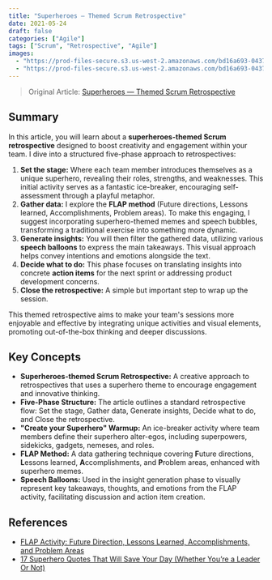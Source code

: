 ```yaml
---
title: "Superheroes — Themed Scrum Retrospective"
date: 2021-05-24
draft: false
categories: ["Agile"]
tags: ["Scrum", "Retrospective", "Agile"]
images:
  - "https://prod-files-secure.s3.us-west-2.amazonaws.com/bd16a693-0437-45a1-9aec-255351a830a8/9ca3fb82-f459-4aa2-a610-9916dd26a583/1E7Pe9Y0ZIofZ6RW62ubFNw.png?X-Amz-Algorithm=AWS4-HMAC-SHA256&X-Amz-Content-Sha256=UNSIGNED-PAYLOAD&X-Amz-Credential=ASIAZI2LB466T5W6MWLL%2F20250724%2Fus-west-2%2Fs3%2Faws4_request&X-Amz-Date=20250724T225349Z&X-Amz-Expires=3600&X-Amz-Security-Token=IQoJb3JpZ2luX2VjEA4aCXVzLXdlc3QtMiJGMEQCID%2FH1usdI0e%2FTmA%2BzJrphzapYBXn3GVMb0VY8KHpQACVAiAU5dlCJp5d4hjdu%2BcvRfTw5l4tBP9v%2FJRCghkir%2FAwg3EAAaDDYzNzQyMzE4MzgwNSIMFkHp9HRvozaTAXs%2FKtwDragnGN2Bk1nk5dMxi9qI9RYvYpMCwrHkKgOh6XA37QUiLVuctOLdWvIs%2B0nEufrKRAr7VXV6J8ReOq925n60iophZx7NfiaqEyTRhLcTsbacSulUTJrUhfkc2Xx%2FWQoKqDmZnoF2SnfYAuuriVLfi0oYu6kcEoYDJhB5LAqcyh%2BAZ55Wh3YnMOYmMzla6Zt9i5q%2FzaKpbuQ4OfIwiygk6MByaqtU6BYA7grD%2Bc1zOM%2Bsuj0q0WjVbcLUPpRNFWyOZevvv0%2BBvISwyYe5IEHPO5UwDG3shmACRBVOZ5gkxrEXWdV3utexeATxYctlshusytQm3Zmb0KZ9%2FgW3UFTsg8GRuzo4Y%2Bvy%2Fh%2B8CrQNW%2Fo4XHrIkpXuj31zny3ZbOfq9B4fOTyBI2n59Dnak13mhjSpGiCZarTMJ7HsCrYM%2B%2FEjlTUMjuntP7M%2FLyQ9K7epR2wXXvV7mH3YwwTUxnhXl69QzHGto6zOmsfSyWPBv5DDykwo3SlQhpUxuIFQpzaULzkTsqcvkE162Zx1RQD4IqRpUPHdG7pipiIsZ33EAHqZePsV8ADuSJLJvopNveym0NZDR7%2BH8hjWFjKxo2j9NJa4BsePPxvEBCDFGpzGZkKnDCfDBGfLS5KGE8YwwdeKxAY6pgFjiwjkLScNI8XgtXn1orNWyHm5t6An%2FJg3popteiX4liYcVmJ8gvuYHsfZIZo%2Fl5YJQ4m%2FHcojNewZa%2F9h7W9o1502CrEehldDgCoqW2mcyOZGsn%2BM2QlquW1%2B9Ys962ofZHjq%2FFNshX0ZKsWd7p7d77Af93Sl4b2rq7ESQae38CTrS92WxTvkxISDIHAbMdl6LR7I6goJMsMCZ75dCZFKLkXvnNec&X-Amz-Signature=165520fe15598d843b07b29fab09595865325ea75320a98b3cdb60936027cc92&X-Amz-SignedHeaders=host&x-amz-checksum-mode=ENABLED&x-id=GetObject"
  - "https://prod-files-secure.s3.us-west-2.amazonaws.com/bd16a693-0437-45a1-9aec-255351a830a8/cd6ebcfc-e4fc-40f6-af02-e9f486d59ffc/1qYg91P3XCczt2CulfEtrjg.jpeg?X-Amz-Algorithm=AWS4-HMAC-SHA256&X-Amz-Content-Sha256=UNSIGNED-PAYLOAD&X-Amz-Credential=ASIAZI2LB466T5W6MWLL%2F20250724%2Fus-west-2%2Fs3%2Faws4_request&X-Amz-Date=20250724T225349Z&X-Amz-Expires=3600&X-Amz-Security-Token=IQoJb3JpZ2luX2VjEA4aCXVzLXdlc3QtMiJGMEQCID%2FH1usdI0e%2FTmA%2BzJrphzapYBXn3GVMb0VY8KHpQACVAiAU5dlCJp5d4hjdu%2BcvRfTw5l4tBP9v%2FJRCghkir%2FAwg3EAAaDDYzNzQyMzE4MzgwNSIMFkHp9HRvozaTAXs%2FKtwDragnGN2Bk1nk5dMxi9qI9RYvYpMCwrHkKgOh6XA37QUiLVuctOLdWvIs%2B0nEufrKRAr7VXV6J8ReOq925n60iophZx7NfiaqEyTRhLcTsbacSulUTJrUhfkc2Xx%2FWQoKqDmZnoF2SnfYAuuriVLfi0oYu6kcEoYDJhB5LAqcyh%2BAZ55Wh3YnMOYmMzla6Zt9i5q%2FzaKpbuQ4OfIwiygk6MByaqtU6BYA7grD%2Bc1zOM%2Bsuj0q0WjVbcLUPpRNFWyOZevvv0%2BBvISwyYe5IEHPO5UwDG3shmACRBVOZ5gkxrEXWdV3utexeATxYctlshusytQm3Zmb0KZ9%2FgW3UFTsg8GRuzo4Y%2Bvy%2Fh%2B8CrQNW%2Fo4XHrIkpXuj31zny3ZbOfq9B4fOTyBI2n59Dnak13mhjSpGiCZarTMJ7HsCrYM%2B%2FEjlTUMjuntP7M%2FLyQ9K7epR2wXXvV7mH3YwwTUxnhXl69QzHGto6zOmsfSyWPBv5DDykwo3SlQhpUxuIFQpzaULzkTsqcvkE162Zx1RQD4IqRpUPHdG7pipiIsZ33EAHqZePsV8ADuSJLJvopNveym0NZDR7%2BH8hjWFjKxo2j9NJa4BsePPxvEBCDFGpzGZkKnDCfDBGfLS5KGE8YwwdeKxAY6pgFjiwjkLScNI8XgtXn1orNWyHm5t6An%2FJg3popteiX4liYcVmJ8gvuYHsfZIZo%2Fl5YJQ4m%2FHcojNewZa%2F9h7W9o1502CrEehldDgCoqW2mcyOZGsn%2BM2QlquW1%2B9Ys992ofZHjq%2FFNshX0ZKsWd7p7d77Af93Sl4b2rq7ESQae38CTrS92WxTvkxISDIHAbMdl6LR7I6goJMsMCZ75dCZFKLkXvnNec&X-Amz-Signature=8a8d00e324a71a838ea83b99ce5741f9b00484b049b87da6687fcde2c3528cd7&X-Amz-SignedHeaders=host&x-amz-checksum-mode=ENABLED&x-id=GetObject"
---
```


> Original Article: [Superheroes — Themed Scrum Retrospective](https://medium.com/agileinsider/superheros-themed-scrum-retrospective-ea988b4d14e1)

## Summary

In this article, you will learn about a **superheroes-themed Scrum retrospective** designed to boost creativity and engagement within your team. I dive into a structured five-phase approach to retrospectives:

1.  **Set the stage:** Where each team member introduces themselves as a unique superhero, revealing their roles, strengths, and weaknesses. This initial activity serves as a fantastic ice-breaker, encouraging self-assessment through a playful metaphor.
2.  **Gather data:** I explore the **FLAP method** (Future directions, Lessons learned, Accomplishments, Problem areas). To make this engaging, I suggest incorporating superhero-themed memes and speech bubbles, transforming a traditional exercise into something more dynamic.
3.  **Generate insights:** You will then filter the gathered data, utilizing various **speech balloons** to express the main takeaways. This visual approach helps convey intentions and emotions alongside the text.
4.  **Decide what to do:** This phase focuses on translating insights into concrete **action items** for the next sprint or addressing product development concerns.
5.  **Close the retrospective:** A simple but important step to wrap up the session.

This themed retrospective aims to make your team's sessions more enjoyable and effective by integrating unique activities and visual elements, promoting out-of-the-box thinking and deeper discussions.

## Key Concepts

*   **Superheroes-themed Scrum Retrospective:** A creative approach to retrospectives that uses a superhero theme to encourage engagement and innovative thinking.
*   **Five-Phase Structure:** The article outlines a standard retrospective flow: Set the stage, Gather data, Generate insights, Decide what to do, and Close the retrospective.
*   **"Create your Superhero" Warmup:** An ice-breaker activity where team members define their superhero alter-egos, including superpowers, sidekicks, gadgets, nemeses, and roles.
*   **FLAP Method:** A data gathering technique covering **F**uture directions, **L**essons learned, **A**ccomplishments, and **P**roblem areas, enhanced with superhero memes.
*   **Speech Balloons:** Used in the insight generation phase to visually represent key takeaways, thoughts, and emotions from the FLAP activity, facilitating discussion and action item creation.

## References

*   [FLAP Activity: Future Direction, Lessons Learned, Accomplishments, and Problem Areas](https://www.funretrospectives.com/flap-activity-future-direction-lessons-learned-accomplishments-and-problem-areas/)
*   [17 Superhero Quotes That Will Save Your Day (Whether You’re a Leader Or Not)](https://www.inc.com/peter-economy/17-superhero-quotes-that-will-save-day-whether-youre-a-leader-or-not.html)

